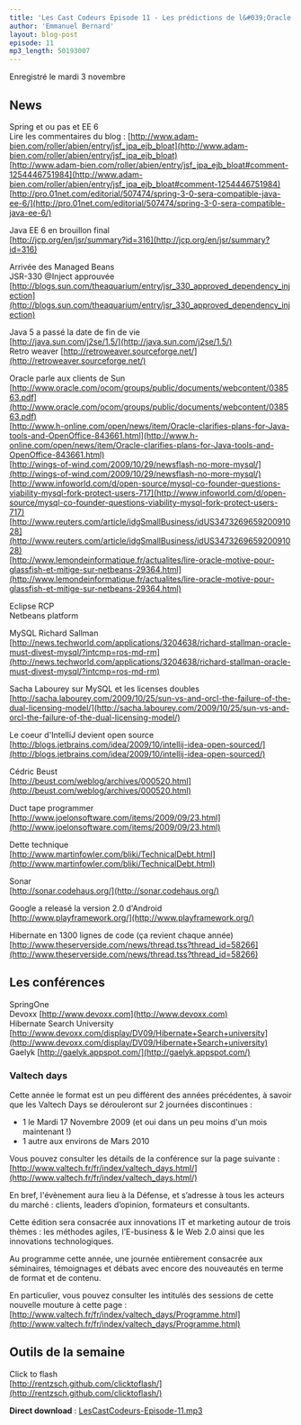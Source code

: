 ```yaml
---
title: 'Les Cast Codeurs Episode 11 - Les prédictions de l&#039;Oracle et la dette technique'
author: 'Emmanuel Bernard'
layout: blog-post
episode: 11
mp3_length: 50193007
---
```

Enregistré le mardi 3 novembre

## News
Spring et ou pas et EE 6  
Lire les commentaires du blog : [http://www.adam-bien.com/roller/abien/entry/jsf_jpa_ejb_bloat](http://www.adam-bien.com/roller/abien/entry/jsf_jpa_ejb_bloat)  
[http://www.adam-bien.com/roller/abien/entry/jsf_jpa_ejb_bloat#comment-1254446751984](http://www.adam-bien.com/roller/abien/entry/jsf_jpa_ejb_bloat#comment-1254446751984)  
[http://pro.01net.com/editorial/507474/spring-3-0-sera-compatible-java-ee-6/](http://pro.01net.com/editorial/507474/spring-3-0-sera-compatible-java-ee-6/)  

Java EE 6 en brouillon final  
[http://jcp.org/en/jsr/summary?id=316](http://jcp.org/en/jsr/summary?id=316)

Arrivée des Managed Beans  
JSR-330 @Inject approuvée  
[http://blogs.sun.com/theaquarium/entry/jsr_330_approved_dependency_injection](http://blogs.sun.com/theaquarium/entry/jsr_330_approved_dependency_injection)

Java 5 a passé la date de fin de vie  
[http://java.sun.com/j2se/1.5/](http://java.sun.com/j2se/1.5/)  
Retro weaver [http://retroweaver.sourceforge.net/](http://retroweaver.sourceforge.net/)  

Oracle parle aux clients de Sun  
[http://www.oracle.com/ocom/groups/public/documents/webcontent/038563.pdf](http://www.oracle.com/ocom/groups/public/documents/webcontent/038563.pdf)  
[http://www.h-online.com/open/news/item/Oracle-clarifies-plans-for-Java-tools-and-OpenOffice-843661.html](http://www.h-online.com/open/news/item/Oracle-clarifies-plans-for-Java-tools-and-OpenOffice-843661.html)  
[http://wings-of-wind.com/2009/10/29/newsflash-no-more-mysql/](http://wings-of-wind.com/2009/10/29/newsflash-no-more-mysql/)  
[http://www.infoworld.com/d/open-source/mysql-co-founder-questions-viability-mysql-fork-protect-users-717](http://www.infoworld.com/d/open-source/mysql-co-founder-questions-viability-mysql-fork-protect-users-717)  
[http://www.reuters.com/article/idgSmallBusiness/idUS347326965920091028](http://www.reuters.com/article/idgSmallBusiness/idUS347326965920091028)  
[http://www.lemondeinformatique.fr/actualites/lire-oracle-motive-pour-glassfish-et-mitige-sur-netbeans-29364.html](http://www.lemondeinformatique.fr/actualites/lire-oracle-motive-pour-glassfish-et-mitige-sur-netbeans-29364.html)

Eclipse RCP  
Netbeans platform  

MySQL Richard Sallman  
[http://news.techworld.com/applications/3204638/richard-stallman-oracle-must-divest-mysql/?intcmp=ros-md-rm](http://news.techworld.com/applications/3204638/richard-stallman-oracle-must-divest-mysql/?intcmp=ros-md-rm)

Sacha Labourey sur MySQL et les licenses doubles  
[http://sacha.labourey.com/2009/10/25/sun-vs-and-orcl-the-failure-of-the-dual-licensing-model/](http://sacha.labourey.com/2009/10/25/sun-vs-and-orcl-the-failure-of-the-dual-licensing-model/)

Le coeur d'IntelliJ devient open source  
[http://blogs.jetbrains.com/idea/2009/10/intellij-idea-open-sourced/](http://blogs.jetbrains.com/idea/2009/10/intellij-idea-open-sourced/)

Cédric Beust  
[http://beust.com/weblog/archives/000520.html](http://beust.com/weblog/archives/000520.html)

Duct tape programmer 
[http://www.joelonsoftware.com/items/2009/09/23.html](http://www.joelonsoftware.com/items/2009/09/23.html)

Dette technique  
[http://www.martinfowler.com/bliki/TechnicalDebt.html](http://www.martinfowler.com/bliki/TechnicalDebt.html)

Sonar  
[http://sonar.codehaus.org/](http://sonar.codehaus.org/)

Google a releasé la version 2.0 d'Android  
[http://www.playframework.org/](http://www.playframework.org/)  

Hibernate en 1300 lignes de code (ça revient chaque année)  
[http://www.theserverside.com/news/thread.tss?thread_id=58266](http://www.theserverside.com/news/thread.tss?thread_id=58266)

## Les conférences
SpringOne  
Devoxx [http://www.devoxx.com](http://www.devoxx.com)  
Hibernate Search University [http://www.devoxx.com/display/DV09/Hibernate+Search+university](http://www.devoxx.com/display/DV09/Hibernate+Search+university)  
Gaelyk [http://gaelyk.appspot.com/](http://gaelyk.appspot.com/)  

### Valtech days  
Cette année le format est un peu différent des années précédentes, à savoir que les Valtech Days se dérouleront sur 
2 journées discontinues :

- 1 le Mardi 17 Novembre 2009 (et oui dans un peu moins d'un mois maintenant !)
- 1 autre aux environs de Mars 2010

Vous pouvez consulter les détails de la conférence sur la page suivante :  
[http://www.valtech.fr/fr/index/valtech_days.html/](http://www.valtech.fr/fr/index/valtech_days.html/)  

En bref, l'évènement aura lieu à la Défense, et s’adresse à tous les acteurs du marché : clients, leaders d’opinion,
formateurs et consultants.

Cette édition sera consacrée aux innovations IT et marketing autour de trois thèmes : les méthodes agiles,
l’E-business &amp; le Web 2.0 ainsi que les innovations technologiques.

Au programme cette année, une journée entièrement consacrée aux séminaires, témoignages et débats avec encore des 
nouveautés en terme de format et de contenu.

En particulier, vous pouvez consulter les intitulés des sessions de cette nouvelle mouture à cette page :  
[http://www.valtech.fr/fr/index/valtech_days/Programme.html](http://www.valtech.fr/fr/index/valtech_days/Programme.html)

## Outils de la semaine
Click to flash  
[http://rentzsch.github.com/clicktoflash/](http://rentzsch.github.com/clicktoflash/)

**Direct download** : [LesCastCodeurs-Episode-11.mp3](http://media.libsyn.com/media/lescastcodeurs/LesCastCodeurs-Episode-11.mp3)
